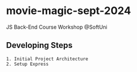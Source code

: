# movie-magic-sept-2024
JS Back-End Course Workshop @SoftUni

## Developing Steps
    1. Initial Project Architecture
    2. Setup Express
